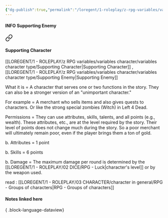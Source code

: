 ```yaml
---
{"dg-publish":true,"permalink":"/loregent/1-roleplay/z-rpg-variables/variables-character/variables-character-type/supporting-enemy/"}
---
```


#### INFO Supporting Enemy


<div class="transclusion internal-embed is-loaded"><a class="markdown-embed-link" href="/loregent/1-roleplay/03-character/character-in-general/rpg-groups-of-characters/#supporting-character" aria-label="Open link"><svg xmlns="http://www.w3.org/2000/svg" width="24" height="24" viewBox="0 0 24 24" fill="none" stroke="currentColor" stroke-width="2" stroke-linecap="round" stroke-linejoin="round" class="svg-icon lucide-link"><path d="M10 13a5 5 0 0 0 7.54.54l3-3a5 5 0 0 0-7.07-7.07l-1.72 1.71"></path><path d="M14 11a5 5 0 0 0-7.54-.54l-3 3a5 5 0 0 0 7.07 7.07l1.71-1.71"></path></svg></a><div class="markdown-embed">



#### Supporting Character

[[LOREGENT/1 - ROLEPLAY/z RPG variables/variables character/variables character type/Supporting Character\|Supporting Character]] , [[LOREGENT/1 - ROLEPLAY/z RPG variables/variables character/variables character type/Supporting Enemy\|Supporting Enemy]]

What it is = A character that serves one or two functions in the story. They can also be a stronger version of an "unimportant character."

For example = A merchant who sells items and also gives quests to characters. Or like the strong special zombies (Witch) in Left 4 Dead.

Permissions = They can use attributes, skills, talents, and all points (e.g., wealth). These attributes, etc., are at the level required by the story. Their level of points does not change much during the story. So a poor merchant will ultimately remain poor, even if the player brings them a ton of gold.

b. Attributes = 1 point

b. Skills = 6 points

b. Damage = The maximum damage per round is determined by the [[LOREGENT/1 - ROLEPLAY/02 DICE/RPG - Luck\|character's level]] or by the weapon used.


</div></div>


read : [[LOREGENT/1 - ROLEPLAY/03 CHARACTER/character in general/RPG - Groups of characters\|RPG - Groups of characters]]

#### Notes linked here


{ .block-language-dataview}

